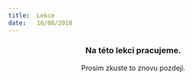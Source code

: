 ```yaml
---
title:  Lekce
date:   16/08/2018
---
```


### <center>Na této lekci pracujeme.</center>
<center>Prosim zkuste to znovu pozdeji.</center>